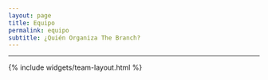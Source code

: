 ```yaml
---
layout: page
title: Equipo
permalink: equipo
subtitle: ¿Quién Organiza The Branch?
---
```


***
{% include widgets/team-layout.html %}
